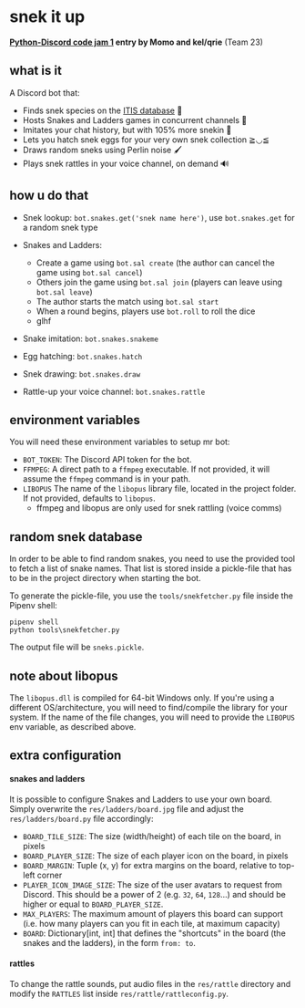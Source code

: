 # snek it up

**[Python-Discord code jam 1](https://github.com/discord-python/code-jam-1) entry by Momo and kel/qrie** (Team 23)


## what is it

A Discord bot that:

- Finds snek species on the [ITIS database](https://itis.gov/) 🐍
- Hosts Snakes and Ladders games in concurrent channels 🎲
- Imitates your chat history, but with 105% more snekin 💬
- Lets you hatch snek eggs for your very own snek collection ≧◡≦
- Draws random sneks using Perlin noise 🖌️
- Plays snek rattles in your voice channel, on demand 🔊

## how u do that

- Snek lookup: `bot.snakes.get('snek name here')`, use `bot.snakes.get` for a random snek type
- Snakes and Ladders:
  - Create a game using `bot.sal create` (the author can cancel the game using `bot.sal cancel`)
  - Others join the game using `bot.sal join` (players can leave using `bot.sal leave`)
  - The author starts the match using `bot.sal start`
  - When a round begins, players use `bot.roll` to roll the dice
  - glhf

- Snake imitation: `bot.snakes.snakeme`
- Egg hatching: `bot.snakes.hatch`
- Snek drawing: `bot.snakes.draw`
- Rattle-up your voice channel: `bot.snakes.rattle`

## environment variables

You will need these environment variables to setup mr bot:

- `BOT_TOKEN`: The Discord API token for the bot.
- `FFMPEG`: A direct path to a `ffmpeg` executable. If not provided, it will assume the `ffmpeg` command is in your path.
- `LIBOPUS` The name of the `libopus` library file, located in the project folder. If not provided, defaults to `libopus`.
  - ffmpeg and libopus are only used for snek rattling (voice comms)

## random snek database

In order to be able to find random snakes, you need to use the provided tool to fetch a list of snake names. That list is stored inside a pickle-file that has to be in the project directory when starting the bot.

To generate the pickle-file, you use the `tools/snekfetcher.py` file inside the Pipenv shell:

```
pipenv shell
python tools\snekfetcher.py
```

The output file will be `sneks.pickle`.

## note about libopus

The `libopus.dll` is compiled for 64-bit Windows only. If you're using a different OS/architecture, you will need to find/compile the library for your system. If the name of the file changes, you will need to provide the `LIBOPUS` env variable, as described above.

## extra configuration

#### snakes and ladders

It is possible to configure Snakes and Ladders to use your own board. Simply overwrite the `res/ladders/board.jpg` file and adjust the `res/ladders/board.py` file accordingly:

 - `BOARD_TILE_SIZE`: The size (width/height) of each tile on the board, in pixels
 - `BOARD_PLAYER_SIZE`: The size of each player icon on the board, in pixels
 - `BOARD_MARGIN`: Tuple (x, y) for extra margins on the board, relative to top-left corner
 - `PLAYER_ICON_IMAGE_SIZE`: The size of the user avatars to request from Discord. This should be a power of 2 (e.g. `32`, `64`, `128`...) and should be higher or equal to `BOARD_PLAYER_SIZE`.
 - `MAX_PLAYERS`: The maximum amount of players this board can support (i.e. how many players can you fit in each tile, at maximum capacity)
 - `BOARD`: Dictionary[int, int] that defines the "shortcuts" in the board (the snakes and the ladders), in the form `from: to`.

#### rattles

To change the rattle sounds, put audio files in the `res/rattle` directory and modify the `RATTLES` list inside `res/rattle/rattleconfig.py`.
